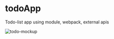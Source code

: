 # todoApp
Todo-list app using module, webpack, external apis

![todo-mockup](https://github.com/hyunique/todoApp/assets/92627293/878d6d8c-eaf0-4957-b1f5-0ad1987e15bb)
